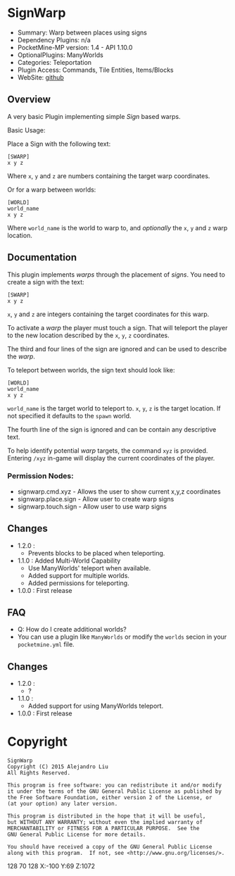 SignWarp
========

* Summary: Warp between places using signs
* Dependency Plugins: n/a
* PocketMine-MP version: 1.4 - API 1.10.0
* OptionalPlugins: ManyWorlds
* Categories: Teleportation
* Plugin Access: Commands, Tile Entities, Items/Blocks
* WebSite: [github](https://github.com/alejandroliu/pocketmine-plugins/tree/master/SignWarp)

Overview
--------

A very basic Plugin implementing simple _Sign_ based warps.

Basic Usage:

Place a Sign with the following text:

	[SWARP]
	x y z

Where `x`, `y` and `z` are numbers containing the target warp
coordinates.

Or for a warp between worlds:

	[WORLD]
	world_name
	x y z

Where `world_name` is the world to warp to, and *optionally* the
`x`, `y` and `z` warp location.

Documentation
-------------

This plugin implements _warps_ through the placement of _signs_.  You
need to create a sign with the text:

	[SWARP]
	x y z

`x`, `y` and `z` are integers containing the target coordinates for
this warp.

To activate a _warp_ the player must touch a sign.  That will teleport
the player to the new location described by the `x`, `y`, `z`
coordinates.

The third and four lines of the sign are ignored and can be used to
describe the _warp_.

To teleport between worlds, the sign text should look like:

	[WORLD]
	world_name
	x y z

`world_name` is the target world to teleport to.  `x`, `y`, `z` is the
target location.  If not specified it defaults to the `spawn` world.

The fourth line of the sign is ignored and can be contain any
descriptive text.

To help identify potential _warp_ targets, the command `xyz` is
provided.  Entering `/xyz` in-game will display the current
coordinates of the player.

### Permission Nodes:

* signwarp.cmd.xyz - Allows the user to show current x,y,z coordinates
* signwarp.place.sign - Allow user to create warp signs
* signwarp.touch.sign - Allow user to use warp signs

Changes
-------

* 1.2.0 :
  * Prevents blocks to be placed when teleporting.
* 1.1.0 : Added Multi-World Capability
  * Use ManyWorlds' teleport when available.
  * Added support for multiple worlds.
  * Added permissions for teleporting.
* 1.0.0 : First release


FAQ
---

* Q: How do I create additional worlds?
* You can use a plugin like `ManyWorlds` or modify the `worlds` secion
  in your `pocketmine.yml` file.

Changes
-------

* 1.2.0 :
  * ?
* 1.1.0 :
  * Added support for using ManyWorlds teleport.
* 1.0.0 : First release

Copyright
=========

    SignWarp
    Copyright (C) 2015 Alejandro Liu  
    All Rights Reserved.

    This program is free software: you can redistribute it and/or modify
    it under the terms of the GNU General Public License as published by
    the Free Software Foundation, either version 2 of the License, or
    (at your option) any later version.

    This program is distributed in the hope that it will be useful,
    but WITHOUT ANY WARRANTY; without even the implied warranty of
    MERCHANTABILITY or FITNESS FOR A PARTICULAR PURPOSE.  See the
    GNU General Public License for more details.

    You should have received a copy of the GNU General Public License
    along with this program.  If not, see <http://www.gnu.org/licenses/>.

128 70 128
X:-100 Y:69 Z:1072
